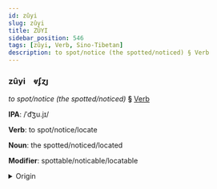 ```yaml
---
id: zûyi
slug: zûyi
title: ZÛYI
sidebar_position: 546
tags: [zûyi, Verb, Sino-Tibetan]
description: to spot/notice (the spotted/noticed) § Verb
---
```


### zûyi&emsp;<span kind="abugida">ⱴʄɀȷ</span>

*to spot/notice (the spotted/noticed)* **§** [Verb](../../tags/Verb)

**IPA**: /ˈd͡ʒu.jɪ/

**Verb**: to spot/notice/locate

**Noun**: the spotted/noticed/located

**Modifier**: spottable/noticable/locatable

<details>
    <summary>Origin</summary>
    Mandarin 注意 zhùyì /d͡ʒu.jɨ/<br/>
    <em>Sino-Tibetan Language Family</em>
</details>